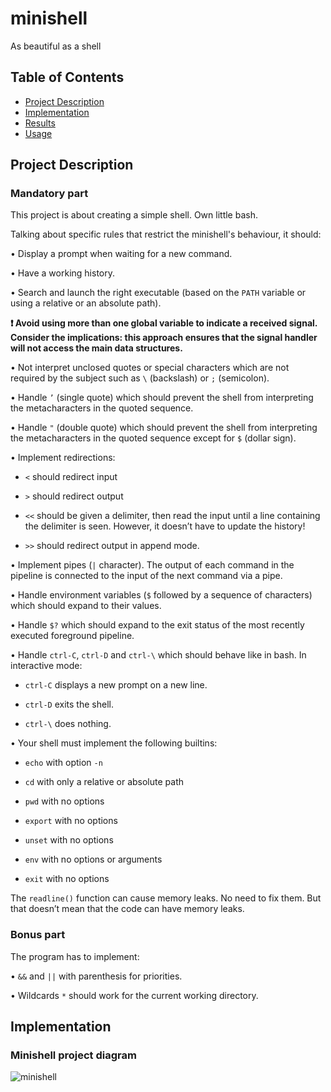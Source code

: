 # minishell

As beautiful as a shell

## Table of Contents
- [Project Description](#project-description)
- [Implementation](#implementation)
- [Results](#results)
- [Usage](#usage)


## Project Description

### Mandatory part

This project is about creating a simple shell.
Own little bash.

Talking about specific rules that restrict the minishell's behaviour, it should:

• Display a prompt when waiting for a new command.

• Have a working history.

• Search and launch the right executable (based on the ```PATH``` variable or using a
relative or an absolute path).

**❗ Avoid using more than one global variable to indicate a received signal. Consider
the implications: this approach ensures that the signal handler will not access the
main data structures.**

• Not interpret unclosed quotes or special characters which are not required by the
subject such as ```\``` (backslash) or ```;``` (semicolon).

• Handle ```’``` (single quote) which should prevent the shell from interpreting the metacharacters in the quoted sequence.

• Handle ```"``` (double quote) which should prevent the shell from interpreting the metacharacters in the quoted sequence except for ```$``` (dollar sign).

• Implement redirections:

- ```<``` should redirect input
  
- ```>``` should redirect output
  
- ```<<``` should be given a delimiter, then read the input until a line containing the delimiter is seen. However, it doesn’t have to update the history!

- ```>>``` should redirect output in append mode.
  
• Implement pipes (```|``` character). The output of each command in the pipeline is
connected to the input of the next command via a pipe.

• Handle environment variables (```$``` followed by a sequence of characters) which
should expand to their values.

• Handle ```$?``` which should expand to the exit status of the most recently executed
foreground pipeline.

• Handle ```ctrl-C```, ```ctrl-D``` and ```ctrl-\``` which should behave like in bash. In interactive mode:

- ```ctrl-C``` displays a new prompt on a new line.

- ```ctrl-D``` exits the shell.

- ```ctrl-\``` does nothing.

• Your shell must implement the following builtins:

- ```echo``` with option ```-n```

- ```cd``` with only a relative or absolute path

- ```pwd``` with no options

- ```export``` with no options

- ```unset``` with no options

- ```env``` with no options or arguments

- ```exit``` with no options

The ```readline()``` function can cause memory leaks. No need to fix them. But that doesn’t mean that the code can have memory leaks.

### Bonus part

The program has to implement:

• ```&&``` and ```||``` with parenthesis for priorities.

• Wildcards ```*``` should work for the current working directory.

## Implementation

### Minishell project diagram

![minishell](https://github.com/nikkxll/minishell/assets/125829393/ec5db64a-3c32-4fac-8a61-3f92efe2222b)
